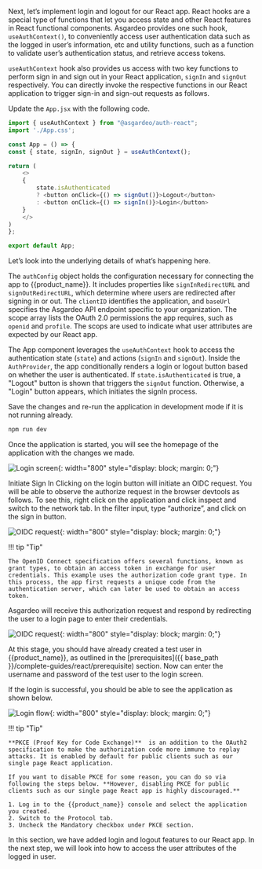 

Next, let’s implement login and logout for our React app. React hooks are a special type of functions that let you access state and other React features in React functional components. Asgardeo provides one such hook, `useAuthContext()`, to conveniently access user authentication data such as the logged in user’s information, etc and utility functions, such as a function to validate user’s authentication status, and retrieve access tokens.

`useAuthContext` hook also provides us access with two key functions to perform sign in and sign out in your React application, `signIn` and `signOut` respectively. You can directly invoke the respective functions in our React application to trigger sign-in and sign-out requests as follows.

Update the `App.jsx` with the following code.

```javascript
import { useAuthContext } from "@asgardeo/auth-react";
import './App.css';

const App = () => {
const { state, signIn, signOut } = useAuthContext();

return (
    <>
    {
        state.isAuthenticated
        ? <button onClick={() => signOut()}>Logout</button>
        : <button onClick={() => signIn()}>Login</button>
    }
    </>
)
};

export default App;
```

Let’s look into the underlying details of what’s happening here.

The `authConfig` object holds the configuration necessary for connecting the app to {{product_name}}. It includes properties like `signInRedirectURL` and `signOutRedirectURL`, which determine where users are redirected after signing in or out. The `clientID` identifies the application, and `baseUrl` specifies the Asgardeo API endpoint specific to your organization. The scope array lists the OAuth 2.0 permissions the app requires, such as `openid` and `profile`. The scops are used to indicate what user attributes are expected by our React app.

The App component leverages the `useAuthContext` hook to access the authentication state (`state`) and actions (`signIn` and `signOut`). Inside the `AuthProvider`, the app conditionally renders a login or logout button based on whether the user is authenticated. If `state.isAuthenticated` is true, a "Logout" button is shown that triggers the `signOut` function. Otherwise, a "Login" button appears, which initiates the signIn process.

Save the changes and re-run the application in development mode if it is not running already.

```bash
npm run dev
```

Once the application is started, you will see the homepage of the application with the changes we made.

![Login screen]({{base_path}}/assets/img//complete-guides/react/image14.png){: width="800" style="display: block; margin: 0;"}

Initiate Sign In
Clicking on the login button will initiate an OIDC request. You will be able to observe the authorize request in the browser devtools as follows. To see this, right click on the application and click inspect and switch to the network tab. In the filter input, type “authorize”, and click on the sign in button.

![OIDC request]({{base_path}}/assets/img//complete-guides/react/image15.png){: width="800" style="display: block; margin: 0;"}

!!! tip "Tip"

    The OpenID Connect specification offers several functions, known as grant types, to obtain an access token in exchange for user credentials. This example uses the authorization code grant type. In this process, the app first requests a unique code from the authentication server, which can later be used to obtain an access token.

Asgardeo will receive this authorization request and respond by redirecting the user to a login page to enter their credentials.

![OIDC request]({{base_path}}/assets/img//complete-guides/react//image16.png){: width="800" style="display: block; margin: 0;"}

At this stage, you should have already created a test user in {{product_name}}, as outlined in the [prerequisites]({{ base_path }}/complete-guides/react/prerequisite) section. Now can enter the username and password of the test user to the login screen.

If the login is successful, you should be able to see the application as shown below.

![Login flow]({{base_path}}/assets/img//complete-guides/react/image17.png){: width="800" style="display: block; margin: 0;"}

!!! tip "Tip"

    **PKCE (Proof Key for Code Exchange)**  is an addition to the OAuth2 specification to make the authorization code more immune to replay attacks. It is enabled by default for public clients such as our single page React application. 
    
    If you want to disable PKCE for some reason, you can do so via following the steps below. **However, disabling PKCE for public clients such as our single page React app is highly discouraged.**  

    1. Log in to the {{product_name}} console and select the application you created.
    2. Switch to the Protocol tab.
    3. Uncheck the Mandatory checkbox under PKCE section.

In this section, we have added login and logout features to our React app. In the next step, we will look into how to access the user attributes of the logged in user.
